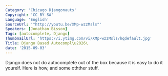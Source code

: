 ```yaml
---
Category: 'Chicago Djangonauts'
Copyright: 'CC BY-SA'
Language: 'English'
SourceUrl: '"http://youtu.be/XMp-wzzMsls"'
Speakers: [Jonathan Bisson]
Tags: [autocomplete, Django]
ThumbnailUrl: 'https://i.ytimg.com/vi/XMp-wzzMsls/hqdefault.jpg'
Title: Django Based Autocompl\u2026\
date: '2015-09-03'
---
```

Django does not do autocomplete out of the box because it is easy to do it yourelf. Here is how, and some othther stuff. 